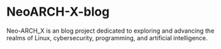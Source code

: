 # NeoARCH-X-blog
Neo-ARCH_X is an blog project dedicated to exploring and advancing the realms of Linux, cybersecurity, programming, and artificial intelligence.
